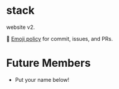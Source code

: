 # stack
website v2.

📐 [Emoji policy](http://greena13.github.io/blog/2016/08/19/emojis-are-the-solution-to-useless-commit-messages/) for commit, issues, and PRs. 


# Future Members

* Put your name below!


